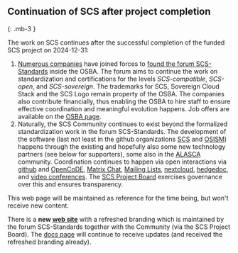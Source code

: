 ## Continuation of SCS after project completion
{: .mb-3 }

The work on SCS continues after the successful completion of the funded SCS
project on 2024-12-31:

1. [Numerous companies](https://www.sovereigncloudstack.org/network/)
   have joined forces to [found the forum SCS-Standards](https://scs.community/2024/10/23/osba-forum-scs-standards/)
   inside the OSBA. The forum aims to continue the work on standardization
   and certifications for the levels *SCS-compatible*, *SCS-open*, and *SCS-sovereign*.
   The trademarks for SCS, Sovereign Cloud Stack and the SCS Logo remain property of the OSBA.
   The companies also contribute financially, thus enabling the OSBA to hire staff
   to ensure effective coordination and meaningful evolution happens.
   Job offers are available on the [OSBA page](https://osb-alliance.de/jobs).
2. Naturally, the SCS Community continues to exist beyond the formalized standardization work
   in the forum SCS-Standards. The development of the software (last not least
   in the github organizations [SCS](https://github.com/SovereignCloudStack)
   and [OSISM](https://github.com/OSISM)) happens through the existing and hopefully
   also some new technology partners (see below for supporters), some also in the
   [ALASCA](https://alasca.cloud/) community.
   Coordination continues to happen via open interactions via
   [github](https://github.com/SovereignCloudStack) and
   [OpenCoDE](https://gitlab.opencode.de/sovereigncloudstack),
   [Matrix Chat](https://matrix.to/#/#scs-community:matrix.org),
   [Mailing Lists](https://scs.sovereignit.de/mailman3/postorius/lists/),
   [nextcloud](https://scs.sovereignit.de/nextcloud/),
   [hedgedoc](https://input.scs.community/), and
   [video conferences](https://conf.scs.koeln:8443/).
   The [SCS Project Board](https://docs.scs.community/standards/scs-0005-v1-project-governance)
   exercises governance over this and ensures transparency.

This web page will be maintained as reference for the time being, but won't receive
new content.

There is a **new [web site](https://www.sovereigncloudstack.org/)** with a refreshed branding
which is maintained by the forum SCS-Standards together with the Community (via the SCS
Project Board).
The [docs page](https://docs.scs.community/) will continue to receive updates (and received
the refreshed branding already).
